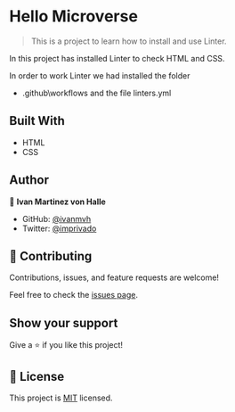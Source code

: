 # Hello Microverse

> This is a project to learn how to install and use Linter.

In this project has installed Linter to check HTML and CSS.

In order to work Linter we had installed the folder

- .github\workflows and the file linters.yml

## Built With

- HTML
- CSS

## Author

👤 **Ivan Martinez von Halle**

- GitHub: [@ivanmvh](https://github.com/ivanmvh)
- Twitter: [@imprivado](https://twitter.com/imprivado)

## 🤝 Contributing

Contributions, issues, and feature requests are welcome!

Feel free to check the [issues page](../../issues/).

## Show your support

Give a ⭐️ if you like this project!

## 📝 License

This project is [MIT](./MIT.md) licensed.
